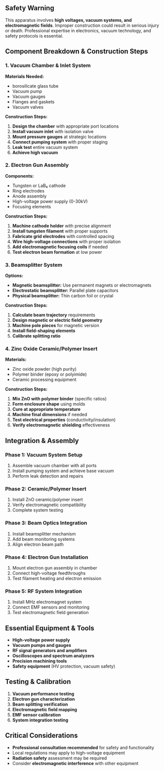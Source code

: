 ## **Safety Warning**
This apparatus involves **high voltages, vacuum systems, and electromagnetic fields**. Improper construction could result in serious injury or death. Professional expertise in electronics, vacuum technology, and safety protocols is essential.

## **Component Breakdown & Construction Steps**

### **1. Vacuum Chamber & Inlet System**

**Materials Needed:**
- borosilicate glass tube
- Vacuum pump
- Vacuum gauges
- Flanges and gaskets
- Vacuum valves

**Construction Steps:**
1. **Design the chamber** with appropriate port locations
2. **Install vacuum inlet** with isolation valve
3. **Mount pressure gauges** at strategic locations
4. **Connect pumping system** with proper staging
5. **Leak test** entire vacuum system
6. **Achieve high vacuum**

### **2. Electron Gun Assembly**

**Components:**
- Tungsten or LaB₆ cathode
- Ring electrodes
- Anode assembly
- High-voltage power supply (0-30kV)
- Focusing elements

**Construction Steps:**
1. **Machine cathode holder** with precise alignment
2. **Install tungsten filament** with proper supports
3. **Fabricate grid electrodes** with controlled spacing
4. **Wire high-voltage connections** with proper isolation
5. **Add electromagnetic focusing coils** if needed
6. **Test electron beam formation** at low power

### **3. Beamsplitter System**

**Options:**
- **Magnetic beamsplitter:** Use permanent magnets or electromagnets
- **Electrostatic beamsplitter:** Parallel plate capacitors
- **Physical beamsplitter:** Thin carbon foil or crystal

**Construction Steps:**
1. **Calculate beam trajectory** requirements
2. **Design magnetic or electric field geometry**
3. **Machine pole pieces** for magnetic version
4. **Install field-shaping elements**
5. **Calibrate splitting ratio**

### **4. Zinc Oxide Ceramic/Polymer Insert**

**Materials:**
- Zinc oxide powder (high purity)
- Polymer binder (epoxy or polyimide)
- Ceramic processing equipment

**Construction Steps:**
1. **Mix ZnO with polymer binder** (specific ratios)
2. **Form enclosure shape** using molds
3. **Cure at appropriate temperature** 
4. **Machine final dimensions** if needed
5. **Test electrical properties** (conductivity/insulation)
6. **Verify electromagnetic shielding** effectiveness

## **Integration & Assembly**

### **Phase 1: Vacuum System Setup**
1. Assemble vacuum chamber with all ports
2. Install pumping system and achieve base vacuum
3. Perform leak detection and repairs

### **Phase 2: Ceramic/Polymer Insert**
1. Install ZnO ceramic/polymer insert
2. Verify electromagnetic compatibility
3. Complete system testing

### **Phase 3: Beam Optics Integration**
1. Install beamsplitter mechanism
2. Add beam monitoring systems
3. Align electron beam path


### **Phase 4: Electron Gun Installation**
1. Mount electron gun assembly in chamber
2. Connect high-voltage feedthroughs
3. Test filament heating and electron emission

### **Phase 5: RF System Integration**
1. Install MHz electromagnet system
2. Connect EMF sensors and monitoring
3. Test electromagnetic field generation


## **Essential Equipment & Tools**

- **High-voltage power supply**
- **Vacuum pumps and gauges**
- **RF signal generators and amplifiers**
- **Oscilloscopes and spectrum analyzers**
- **Precision machining tools**
- **Safety equipment** (HV protection, vacuum safety)

## **Testing & Calibration**

1. **Vacuum performance testing**
2. **Electron gun characterization**
3. **Beam splitting verification**
4. **Electromagnetic field mapping**
5. **EMF sensor calibration**
6. **System integration testing**

## **Critical Considerations**

- **Professional consultation recommended** for safety and functionality
- Local regulations may apply to high-voltage equipment
- **Radiation safety** assessment may be required
- Consider **electromagnetic interference** with other equipment
